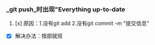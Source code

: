 ### _git push_时出现"Everything up-to-date

1. [x] 原因：1.没有git add     2.没有git commit -m "提交信息"

* [x] 解决办法：按部就班



